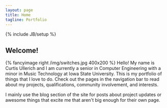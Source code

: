 ```yaml
---
layout: page
title: Home
tagline: Portfolio
---
```

{% include JB/setup %}

## Welcome!
{% fancyimage right /img/switches.jpg 400x200  %}
Hello! My name is Curtis Ullerich and I am currently a senior in Computer Engineering with a minor in Music Technology at Iowa State University. This is my portfolio of things that I love to do. Check out the pages in the navigation bar to read about my projects, qualifications, community involvement, and interests.  

I mainly use the blog section of the site for posts about project updates or awesome things that excite me that aren't big enough for their own page.  

<!--
[Read more about me and my thoughts on my career and education](/about.html).
-->